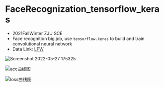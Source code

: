 # FaceRecognization_tensorflow_keras

- 2021FallWinter ZJU SCE
- Face recognition big job, use `tensorflow.keras` to build and train convolutional neural network
- Data Link: [LFW](http://vis-www.cs.umass.edu/lfw/lfw.tgz)

![Screenshot 2022-05-27 175325](https://user-images.githubusercontent.com/67775090/170676698-9313bf71-7960-4635-a01c-0d1a35fddc6c.png)

![acc曲线图](https://user-images.githubusercontent.com/67775090/170676343-c1ef6b4c-74e1-45a8-ab8f-159dca767907.png)

![loss曲线图](https://user-images.githubusercontent.com/67775090/170676350-3fae4d84-2e36-40a5-b4e1-2ea0d15a07cf.png)
